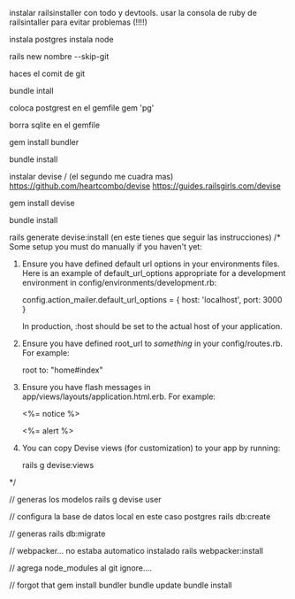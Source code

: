instalar railsinstaller con todo y devtools.
usar la consola de ruby de railsintaller para evitar problemas (!!!!)

instala postgres
instala node

rails new nombre --skip-git

haces el comit de git

bundle intall 

coloca postgrest en el gemfile
gem 'pg'

borra sqlite  en el gemfile

gem install bundler 

bundle install

instalar devise / (el segundo me cuadra mas)
https://github.com/heartcombo/devise 
https://guides.railsgirls.com/devise

gem install devise

bundle install

rails generate devise:install
(en este tienes que seguir las instrucciones)
/*
Some setup you must do manually if you haven't yet:

  1. Ensure you have defined default url options in your environments files. Here
     is an example of default_url_options appropriate for a development environment
     in config/environments/development.rb:

       config.action_mailer.default_url_options = { host: 'localhost', port: 3000 }

     In production, :host should be set to the actual host of your application.

  2. Ensure you have defined root_url to *something* in your config/routes.rb.
     For example:

       root to: "home#index"

  3. Ensure you have flash messages in app/views/layouts/application.html.erb.
     For example:

       <p class="notice"><%= notice %></p>
       <p class="alert"><%= alert %></p>

  4. You can copy Devise views (for customization) to your app by running:

       rails g devise:views

*/

 // generas los modelos
 rails g devise user

// configura la base de datos local en este caso postgres
rails db:create

// generas 
 rails db:migrate

 // webpacker... no estaba automatico instalado
 rails webpacker:install

// agrega node_modules al git ignore....

// forgot that
gem install bundler
bundle update
bundle install